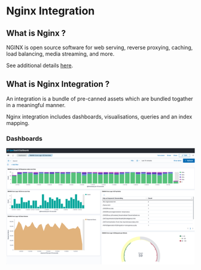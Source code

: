 # Nginx Integration

## What is Nginx ?
NGINX is open source software for web serving, reverse proxying, caching, load balancing, media streaming, and more.

See additional details [here](https://www.nginx.com/).

## What is Nginx Integration ?
An integration is a bundle of pre-canned assets which are bundled togather in a meaningful manner.

Nginx integration includes dashboards, visualisations, queries and an index mapping.

### Dashboards
![](../static/dashboard1.png)
